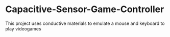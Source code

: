 # Capacitive-Sensor-Game-Controller
This project uses conductive materials to emulate a mouse and keyboard to play videogames 

